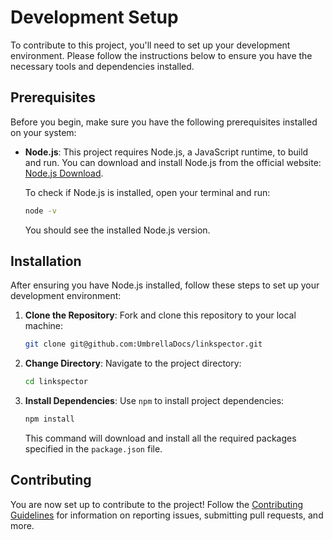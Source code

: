 # Development Setup

To contribute to this project, you'll need to set up your development environment. Please follow the instructions below to ensure you have the necessary tools and dependencies installed.

## Prerequisites

Before you begin, make sure you have the following prerequisites installed on your system:

- **Node.js**: This project requires Node.js, a JavaScript runtime, to build and run. You can download and install Node.js from the official website: [Node.js Download](https://nodejs.org/).

  To check if Node.js is installed, open your terminal and run:

  ```bash
  node -v
  ```

  You should see the installed Node.js version.

## Installation

After ensuring you have Node.js installed, follow these steps to set up your development environment:

1. **Clone the Repository**: Fork and clone this repository to your local machine:

   ```bash
   git clone git@github.com:UmbrellaDocs/linkspector.git
   ```

2. **Change Directory**: Navigate to the project directory:

   ```bash
   cd linkspector
   ```

3. **Install Dependencies**: Use `npm` to install project dependencies:

   ```bash
   npm install
   ```

   This command will download and install all the required packages specified in the `package.json` file.

## Contributing

You are now set up to contribute to the project! Follow the [Contributing Guidelines](CONTRIBUTING.md) for information on reporting issues, submitting pull requests, and more.

